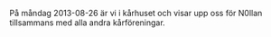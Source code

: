 <!--
.. title: Kårens Dag
.. slug: karens-dag
.. date: 2013-08-26 12:00:00 CEST
.. description:
.. category: 2013
.. author: Stacken
-->

På måndag 2013-08-26 är vi i kårhuset och visar upp oss för N0llan tillsammans med alla andra kårföreningar.

<!-- TEASER_END -->

